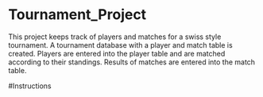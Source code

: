 # Tournament_Project
This project keeps track of players and matches for a swiss style tournament. A tournament database with a player and match table is created. Players are entered into the player table and are matched according to their standings. Results of matches are entered into the match table.

#Instructions
